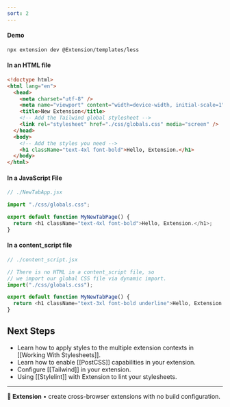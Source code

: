 ```yaml
---
sort: 2
---
```


#### Demo

<!-- <img src="https://place-hold.it/500"> -->

```sh
npx extension dev @Extension/templates/less
```

#### In an HTML file

```html
<!doctype html>
<html lang="en">
  <head>
    <meta charset="utf-8" />
    <meta name="viewport" content="width=device-width, initial-scale=1" />
    <title>New Extension</title>
    <!-- Add the Tailwind global stylesheet -->
    <link rel="stylesheet" href="./css/globals.css" media="screen" />
  </head>
  <body>
    <!-- Add the styles you need -->
    <h1 className="text-4xl font-bold">Hello, Extension.</h1>
  </body>
</html>
```

#### In a JavaScript File

```js
// ./NewTabApp.jsx

import "./css/globals.css";

export default function MyNewTabPage() {
  return <h1 className="text-4xl font-bold">Hello, Extension.</h1>;
}
```

#### In a content_script file

```js
// ./content_script.jsx

// There is no HTML in a content_script file, so
// we import our global CSS file via dynamic import.
import("./css/globals.css");

export default function MyNewTabPage() {
  return <h1 className="text-3xl font-bold underline">Hello, Extension!</h1>;
}
```

## Next Steps

- Learn how to apply styles to the multiple extension contexts in [[Working With Stylesheets]].
- Learn how to enable [[PostCSS]] capabilities in your extension.
- Configure [[Tailwind]] in your extension.
- Using [[Stylelint]] with Extension to lint your stylesheets.

---

**🧩 Extension** • create cross-browser extensions with no build configuration.
